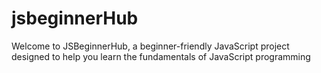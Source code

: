 # jsbeginnerHub
Welcome to JSBeginnerHub, a beginner-friendly JavaScript project designed to help you learn the fundamentals of JavaScript programming
